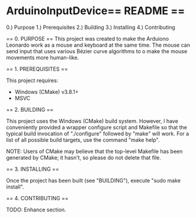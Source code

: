 # ArduinoInputDevice== README ==
 0.) Purpose
 1.) Prerequisites
 2.) Building
 3.) Installing
 4.) Contributing

== 0. PURPOSE ==
 This project was created to make the Arduiono Leonardo work as a mouse and keyboard at the same time.
 The mouse can send input that uses various Bézier curve algorithms to o make the mouse movements more human-like.

== 1. PREREQUISITES ==

 This project requires:
  * Windows (CMake) v3.8.1+
  * MSVC

== 2. BUILDING ==
 
 This project uses the Windows (CMake) build system. However, I
 have conveniently provided a wrapper configure script and Makefile so that
 the typical build invocation of "./configure" followed by "make" will work.
 For a list of all possible build targets, use the command "make help".

 NOTE: Users of CMake may believe that the top-level Makefile has been
 generated by CMake; it hasn't, so please do not delete that file.

== 3. INSTALLING ==

 Once the project has been built (see "BUILDING"), execute "sudo make install".

== 4. CONTRIBUTING ==

 TODO: Enhance section.
